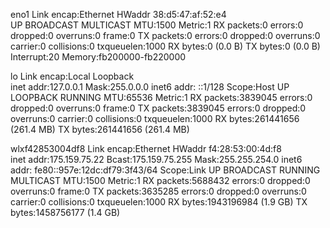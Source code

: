 eno1      Link encap:Ethernet  HWaddr 38:d5:47:af:52:e4  
          UP BROADCAST MULTICAST  MTU:1500  Metric:1
          RX packets:0 errors:0 dropped:0 overruns:0 frame:0
          TX packets:0 errors:0 dropped:0 overruns:0 carrier:0
          collisions:0 txqueuelen:1000 
          RX bytes:0 (0.0 B)  TX bytes:0 (0.0 B)
          Interrupt:20 Memory:fb200000-fb220000 

lo        Link encap:Local Loopback  
          inet addr:127.0.0.1  Mask:255.0.0.0
          inet6 addr: ::1/128 Scope:Host
          UP LOOPBACK RUNNING  MTU:65536  Metric:1
          RX packets:3839045 errors:0 dropped:0 overruns:0 frame:0
          TX packets:3839045 errors:0 dropped:0 overruns:0 carrier:0
          collisions:0 txqueuelen:1000 
          RX bytes:261441656 (261.4 MB)  TX bytes:261441656 (261.4 MB)

wlxf42853004df8 Link encap:Ethernet  HWaddr f4:28:53:00:4d:f8  
          inet addr:175.159.75.22  Bcast:175.159.75.255  Mask:255.255.254.0
          inet6 addr: fe80::957e:12dc:df79:3f43/64 Scope:Link
          UP BROADCAST RUNNING MULTICAST  MTU:1500  Metric:1
          RX packets:5688432 errors:0 dropped:0 overruns:0 frame:0
          TX packets:3635285 errors:0 dropped:0 overruns:0 carrier:0
          collisions:0 txqueuelen:1000 
          RX bytes:1943196984 (1.9 GB)  TX bytes:1458756177 (1.4 GB)

